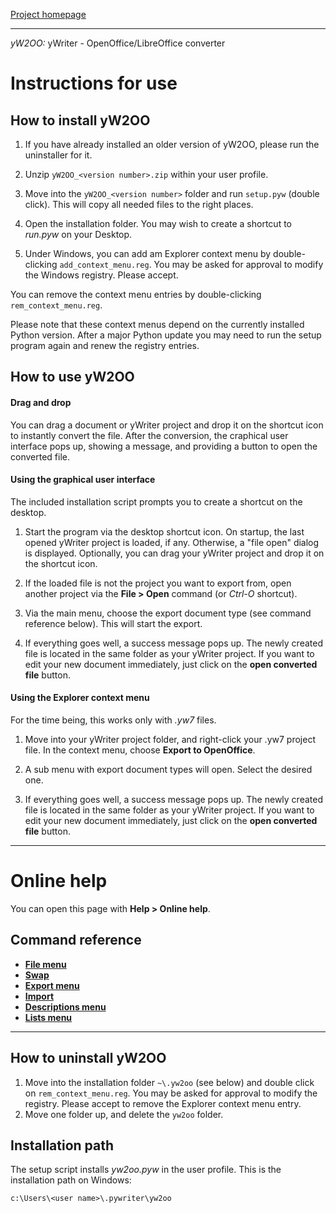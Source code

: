 [Project homepage](https://peter88213.github.io/yW2OO)

------------------------------------------------------------------

*yW2OO:* yWriter - OpenOffice/LibreOffice converter

# Instructions for use

## How to install yW2OO

1. If you have already installed an older version of yW2OO, please run the uninstaller for it. 

2. Unzip `yW2OO_<version number>.zip` within your user profile.

3. Move into the `yW2OO_<version number>` folder and run `setup.pyw` (double click).
   This will copy all needed files to the right places. 
   
4. Open the installation folder. You may wish to create a shortcut to *run.pyw* on your Desktop.

5. Under Windows, you can add am Explorer context menu by double-clicking  `add_context_menu.reg`. 
   You may be asked for approval to modify  the Windows registry. Please accept.

You can remove the context menu entries by double-clicking  `rem_context_menu.reg`.

Please note that these context menus depend on the currently installed Python version. 
After a major Python update you may need to run the setup program again and renew the registry entries.

## How to use yW2OO

#### Drag and drop

You can drag a document or yWriter project and drop it on the shortcut icon to instantly convert the file.
After the conversion, the craphical user interface pops up, showing a message, and providing a button
to open the converted file.


#### Using the graphical user interface

The included installation script prompts you to create a shortcut on the desktop. 

1. Start the program via the desktop shortcut icon. On startup, the last opened yWriter project 
   is loaded, if any. Otherwise, a "file open" dialog is displayed. Optionally, you can drag your yWriter 
   project and drop it on the shortcut icon. 
   
2. If the loaded file is not the project you want to export from, open another project via the 
   **File > Open** command (or *Ctrl-O* shortcut). 
   
3. Via the main menu, choose the export document type (see command reference below). This will start the export.

4. If everything goes well, a success message pops up. The newly created file is located 
   in the same folder as your yWriter project. If you want to edit your new document immediately, 
   just click on the **open converted file** button. 

#### Using the Explorer context menu

For the time being, this works only with *.yw7* files.

1. Move into your yWriter project folder, and right-click your .yw7 project file. 
   In the context menu, choose **Export to OpenOffice**. 
   
2. A sub menu with export document types will open. Select the desired one.

3. If everything goes well, a success message pops up. The newly created file is located 
   in the same folder as your yWriter project. If you want to edit your new document immediately, 
   just click on the **open converted file** button. 


--- 

# Online help

You can open this page with **Help > Online help**.

## Command reference

- **[File menu](https://peter88213.github.io/yW2OO/help/file_menu)**
- **[Swap](https://peter88213.github.io/yW2OO/help/swap_menu)**
- **[Export menu](https://peter88213.github.io/yW2OO/help/export_menu)**
- **[Import](https://peter88213.github.io/yW2OO/help/import_menu)**
- **[Descriptions menu](https://peter88213.github.io/yW2OO/help/descriptions_menu)**
- **[Lists menu](https://peter88213.github.io/yW2OO/help/Lists_menu)**

--- 


## How to uninstall yW2OO

1. Move into the installation folder `~\.yw2oo` (see below) and double click on `rem_context_menu.reg`. 
You may be asked for approval to modify the registry. Please accept to remove the Explorer context
menu entry.
2. Move one folder up, and delete the `yw2oo` folder. 



## Installation path

The setup script installs *yw2oo.pyw* in the user profile. This is the installation path on Windows: 

`c:\Users\<user name>\.pywriter\yw2oo`